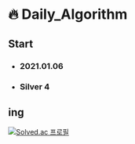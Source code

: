 # :fire: Daily_Algorithm

## Start 
- ### 2021.01.06 
- ### Silver 4

## ing
[![Solved.ac
프로필](http://mazassumnida.wtf/api/generate_badge?boj=haaaeeem)](https://solved.ac/haaaeeem)
